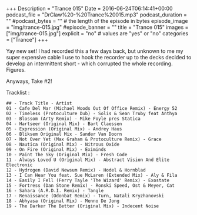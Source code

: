+++
Description = "Trance 015"
Date = 2016-06-24T06:14:41+00:00
podcast_file = "DrClaw%20-%20Trance%20015.mp3"
podcast_duration = ""
#podcast_bytes = "" # the length of the episode in bytes
episode_image = "img/trance-015.jpg"
#episode_banner = ""
title = "Trance 015"
images = ["img/trance-015.jpg"]
explicit = "no" # values are "yes" or "no"
categories = ["Trance"]
+++

Yay new set! I had recorded this a few days back, but unknown to me my super expensive cable I use to hook the recorder up to the decks decided to develop an intermittent short - which corrupted the whole recording. Figures.

Anyways, Take #2!

Tracklist : 

```
## - Track Title - Artist
01 - Cafe Del Mar (Michael Woods Out Of Office Remix) - Energy 52
02 - Timeless (Protoculture Dub) - Solis & Sean Truby feat Anthya
03 - Blossom (Arty Remix) - Mike Foyle pres Statica
04 - Hartseer (Original Mix) - Bart Claessen
05 - Expression (Original Mix) - Andrey Haus
06 - Bliksem Original Mix - Sander Van Doorn
07 - Not Over Yet (Max Graham & Protoculture Remix) - Grace
08 - Nautica (Original Mix) - Nitrous Oxide
09 - On Fire (Original Mix) - Eximinds
10 - Paint The Sky (Original Mix) - Fresh Code
11 - Always Loved U (Original Mix) - Abstract Vision And Elite Electronic
12 - Hydrogen (David Newsum Remix) - Hodel & Hornblad
13 - I Can Hear You feat. Sue McLaren (Extended Mix) - Aly & Fila
14 - Easily I Fell (Ferry Tayle 'The Wizard' Remix) - Exostate
15 - Fortress (Dan Stone Remix) - Ronski Speed, Ost & Meyer, Cat
16 - Sahara (A.R.D.I. Remix) - Tangle
17 - Renaissance (Odonbat Remix) - Turn, Natali Kryzhanovski
18 - Abhyasa (Original Mix) - Menno De Jong
19 - The Darker The Better (Original Mix) - Indecent Noise
```